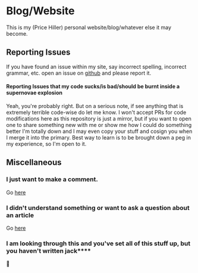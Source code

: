 # Blog/Website

This is my (Price Hiller) personal website/blog/whatever else it may become.

## Reporting Issues

If you have found an issue within my site, say incorrect spelling, incorrect grammar, etc. open an issue on
[github](https://github.com/treatybreaker/Blog) and please report it.

#### Reporting Issues that my code sucks/is bad/should be burnt inside a supernovae explosion

Yeah, you're probably right. But on a serious note, if see anything that is extremely terrible code-wise do let me know.
I won't accept PRs for code modifications here as this repository is just a mirror, but if you want to open one to share
something new with me or show me how I could do something better I'm totally down and I may even copy your stuff and
cosign you when I merge it into the primary. Best way to learn is to be brought down a peg in my experience, so I'm open
to it.

## Miscellaneous

### I just want to make a comment.

Go [here](https://github.com/treatybreaker/Blog/discussions/new?category=general)

### I didn't understand something or want to ask a question about an article

Go [here](https://github.com/treatybreaker/Blog/discussions/new?category=q-a)

### I am looking through this and you've set all of this stuff up, but you haven't written jack\*\*\*\*

🤷